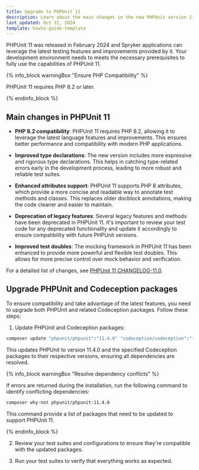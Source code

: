 ```yaml
---
title: Upgrade to PHPUnit 11
description: Learn about the main changes in the new PHPUnit version 11
last_updated: Oct 31, 2024
template: howto-guide-template
---
```


PHPUnit 11 was released in February 2024 and Spryker applications can leverage the latest testing features and improvements provided by it.
Your development environment needs to meets the necessary prerequisites to fully use the capabilities of PHPUnit 11.

{% info_block warningBox "Ensure PHP Compatibility" %}

PHPUnit 11 requires PHP 8.2 or later.

{% endinfo_block %}

<a name="changes"></a>

## Main changes in PHPUnit 11

- **PHP 8.2 compatibility**: PHPUnit 11 requires PHP 8.2, allowing it to leverage the latest language features and improvements. This ensures better performance and compatibility with modern PHP applications.

- **Improved type declarations**: The new version includes more expressive and rigorous type declarations. This helps in catching type-related errors early in the development process, leading to more robust and reliable test suites.

- **Enhanced attributes support**: PHPUnit 11 supports PHP 8 attributes, which provide a more concise and readable way to annotate test methods and classes. This replaces older docblock annotations, making the code cleaner and easier to maintain.

- **Deprecation of legacy features**: Several legacy features and methods have been deprecated in PHPUnit 11. It's important to review your test code for any deprecated functionality and update it accordingly to ensure compatibility with future PHPUnit versions.

- **Improved test doubles**: The mocking framework in PHPUnit 11 has been enhanced to provide more powerful and flexible test doubles. This allows for more precise control over mock behavior and verification.

For a detailed list of changes, see [PHPUnit 11 CHANGELOG-11.0](https://github.com/sebastianbergmann/phpunit/blob/11.0.0/ChangeLog-11.0.md).

## Upgrade PHPUnit and Codeception packages

To ensure compatibility and take advantage of the latest features, you need to upgrade both PHPUnit and related Codeception packages. Follow these steps:

1. Update PHPUnit and Codeception packages:

```bash
composer update "phpunit/phpunit":"11.4.0" "codeception/codeception":"~5.1.2" "codeception/lib-innerbrowser":"^4.0.3" "codeception/module-webdriver":"^4.0.1" --with-dependencies
```

This updates PHPUnit to version 11.4.0 and the specified Codeception packages to their respective versions, ensuring all dependencies are resolved.

{% info_block warningBox "Resolve dependency conflicts" %}

If errors are returned during the installation, run the following command to identify conflicting dependencies:

```bash
composer why-not phpunit/phpunit:11.4.0
```

This command provide a list of packages that need to be updated to support PHPUnit 11.

{% endinfo_block %}


2. Review your test suites and configurations to ensure they're compatible with the updated packages.

3. Run your test suites to verify that everything works as expected.
